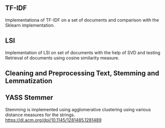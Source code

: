 
## TF-IDF
Implementationa of TF-IDF on a set of documents and comparison with the Sklearn implementation.

## LSI
Implementation of LSI on set of documents with the help of SVD and testing Retrieval of documents using cosine similarity measure.

## Cleaning and Preprocessing Text, Stemming and Lemmatization

## YASS Stemmer 
Stemming is implemented using agglomerative clustering using various distance measures for the strings.
https://dl.acm.org/doi/10.1145/1281485.1281489

